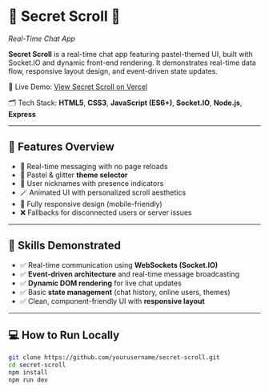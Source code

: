 # 🔐 Secret Scroll 📜  
*Real-Time Chat App*

**Secret Scroll** is a real-time chat app featuring pastel-themed UI, built with Socket.IO and dynamic front-end rendering. It demonstrates real-time data flow, responsive layout design, and event-driven state updates.

🔗 Live Demo: [View Secret Scroll on Vercel](https://your-vercel-link.vercel.app)

🗂 Tech Stack: **HTML5**, **CSS3**, **JavaScript (ES6+)**, **Socket.IO**, **Node.js**, **Express**

---

## 🔧 Features Overview

- 💬 Real-time messaging with no page reloads  
- 🎨 Pastel & glitter **theme selector**  
- 🧍 User nicknames with presence indicators  
- 🪄 Animated UI with personalized scroll aesthetics  
- 📱 Fully responsive design (mobile-friendly)  
- ❌ Fallbacks for disconnected users or server issues  

---

## 🎯 Skills Demonstrated

- ✅ Real-time communication using **WebSockets (Socket.IO)**  
- ✅ **Event-driven architecture** and real-time message broadcasting  
- ✅ **Dynamic DOM rendering** for live chat updates  
- ✅ Basic **state management** (chat history, online users, themes)  
- ✅ Clean, component-friendly UI with **responsive layout**

---

## 💻 How to Run Locally

```bash
git clone https://github.com/yourusername/secret-scroll.git
cd secret-scroll
npm install
npm run dev